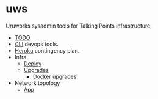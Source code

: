# uws

Uruworks sysadmin tools for Talking Points infrastructure.

* [TODO](./docs/todo.md)
* [CLI](./docs/devops.md) devops tools.
* [Heroku](./docs/heroku.md) contingency plan.
* Infra
	* [Deploy](./docs/deploy.md)
	* [Upgrades](./docs/infra/upgrades.md)
		* [Docker upgrades](./docs/upgrades/docker.md)
* Network topology
	* [App](./docs/topology/app.png)
